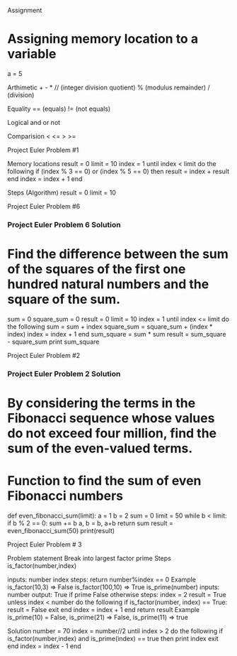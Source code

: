 Assignment
# Assigning memory location to a variable
a = 5

Arthimetic
    +
    -
    *
    // (integer division quotient)
    % (modulus remainder)
    / (division)

Equality
    == (equals)
    != (not equals)

Logical
    and
    or
    not

Comparision
    <
    <=
    >
    >=




Project Euler Problem #1

Memory locations
    result = 0
    limit = 10
    index = 1
    until index < limit do the following
        if (index % 3 == 0) or (index % 5 == 0) then
            result = index + result
        end
        index = index + 1
    end

Steps (Algorithm)
    result = 0
    limit = 10



Project Euler Problem #6

### Project Euler Problem 6 Solution ###
# Find the difference between the sum of the squares of the first one hundred natural numbers and the square of the sum.

sum = 0 
square_sum = 0
result = 0
limit = 10
index = 1
until index <= limit do the following
    sum = sum + index
    square_sum = square_sum + (index * index)
    index = index + 1
end
sum_square = sum * sum
result = sum_square - square_sum
print sum_square


Project Euler Problem #2

### Project Euler Problem 2 Solution ###
# By considering the terms in the Fibonacci sequence whose values do not exceed four million, find the sum of the even-valued terms.

# Function to find the sum of even Fibonacci numbers

def even_fibonacci_sum(limit):
    a = 1
    b = 2
    sum = 0
    limit = 50
    while b < limit:
        if b % 2 == 0:
            sum += b
        a, b = b, a+b
    return sum
result = even_fibonacci_sum(50)
print(result)

Project Euler Problem # 3

Problem statement
Break into
    largest factor
    prime
Steps
is_factor(number,index)

inputs:
  number
  index
steps:
  return number%index == 0
Example is_factor(10,3) => False is_factor(100,10) => True
is_prime(number)
inputs: number
output: True if prime False otherwise
steps:
    index = 2
    result = True
    unless index < number do the following
      if is_factor(number, index) == True:
         result = False
         exit
      end
      index = index + 1
    end
    return result
Example is_prime(10) = False, is_prime(21) => False, is_prime(11) => true

Solution
number = 70
index = number//2
until index > 2 do the following
  if is_factor(number,index) and is_prime(index) == true then
        print index
        exit
  end
  index = index - 1
end
